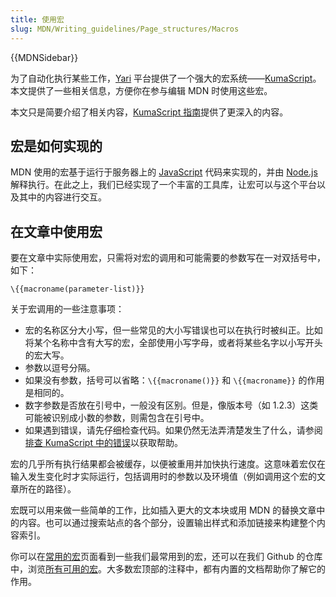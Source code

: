 ```yaml
---
title: 使用宏
slug: MDN/Writing_guidelines/Page_structures/Macros
---
```


{{MDNSidebar}}

为了自动化执行某些工作，[Yari](/zh-CN/docs/MDN/Yari) 平台提供了一个强大的宏系统——[KumaScript](/zh-CN/docs/MDN/Tools/KumaScript)。本文提供了一些相关信息，方便你在参与编辑 MDN 时使用这些宏。

本文只是简要介绍了相关内容，[KumaScript 指南](/zh-CN/docs/MDN/Tools/KumaScript)提供了更深入的内容。

## 宏是如何实现的

MDN 使用的宏基于运行于服务器上的 [JavaScript](/zh-CN/docs/Web/JavaScript) 代码来实现的，并由 [Node.js](https://nodejs.org/) 解释执行。在此之上，我们已经实现了一个丰富的工具库，让宏可以与这个平台以及其中的内容进行交互。

## 在文章中使用宏

要在文章中实际使用宏，只需将对宏的调用和可能需要的参数写在一对双括号中，如下：

```plain
\{{macroname(parameter-list)}}
```

关于宏调用的一些注意事项：

- 宏的名称区分大小写，但一些常见的大小写错误也可以在执行时被纠正。比如将某个名称中含有大写的宏，全部使用小写字母，或者将某些名字以小写开头的宏大写。
- 参数以逗号分隔。
- 如果没有参数，括号可以省略：`\{{macroname()}}` 和 `\{{macroname}}` 的作用是相同的。
- 数字参数是否放在引号中，一般没有区别。但是，像版本号（如 1.2.3）这类可能被识别成小数的参数，则需包含在引号中。
- 如果遇到错误，请先仔细检查代码。如果仍然无法弄清楚发生了什么，请参阅[排查 KumaScript 中的错误](/zh-CN/docs/MDN/Tools/KumaScript/Troubleshooting)以获取帮助。

宏的几乎所有执行结果都会被缓存，以便被重用并加快执行速度。这意味着宏仅在输入发生变化时才实际运行，包括调用时的参数以及环境值（例如调用这个宏的文章所在的路径）。

宏既可以用来做一些简单的工作，比如插入更大的文本块或用 MDN 的替换文章中的内容。也可以通过搜索站点的各个部分，设置输出样式和添加链接来构建整个内容索引。

你可以在[常用的宏](/zh-CN/docs/MDN/Writing_guidelines/Page_structures/Macros/Commonly_used_macros)页面看到一些我们最常用到的宏，还可以在我们 Github 的仓库中，浏览[所有可用的宏](https://github.com/mdn/yari/tree/main/kumascript/macros)。大多数宏顶部的注释中，都有内置的文档帮助你了解它的作用。
